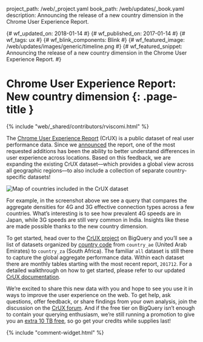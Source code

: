 project_path: /web/_project.yaml
book_path: /web/updates/_book.yaml
description: Announcing the release of a new country dimension in the Chrome User Experience Report.

{# wf_updated_on: 2018-01-14 #}
{# wf_published_on: 2017-01-14 #}
{# wf_tags: ux #}
{# wf_blink_components: Blink #}
{# wf_featured_image: /web/updates/images/generic/timeline.png #}
{# wf_featured_snippet: Announcing the release of a new country dimension in the Chrome User Experience Report. #}

# Chrome User Experience Report: New country dimension {: .page-title }

{% include "web/_shared/contributors/rviscomi.html" %}

<div class="clearfix"></div>

The
[Chrome User Experience Report](https://developers.google.com/web/tools/chrome-user-experience-report/)
(CrUX) is a public dataset of real user performance data. Since we 
[announced](https://blog.chromium.org/2017/10/introducing-chrome-user-experience-report.html)
the report, one of the most requested additions has been the ability to better 
understand differences in user experience across locations. Based on this 
feedback, we are expanding the existing CrUX dataset––which provides a global 
view across all geographic regions––to also include a collection of separate 
country-specific datasets!

<img src="/web/updates/images/2018/01/crux-countries.png"
    alt="Map of countries included in the CrUX dataset"/>

For example, in the screenshot above we see a query that compares the aggregate 
densities for 4G and 3G effective connection types across a few countries. 
What’s interesting is to see how prevalent 4G speeds are in Japan, while 3G 
speeds are still very common in India. Insights like these are made possible 
thanks to the new country dimension.

To get started, head over to the 
[CrUX project](https://bigquery.cloud.google.com/dataset/chrome-ux-report:all) 
on BigQuery and you’ll see a list of datasets organized by 
[country code](https://en.wikipedia.org/wiki/ISO_3166-1_alpha-2) 
from `country_ae` (United Arab Emirates) to `country_za` (South Africa). 
The familiar `all` dataset is still there to capture the global aggregate 
performance data. Within each dataset there are monthly tables starting with 
the most recent report, `201712`. For a detailed walkthrough on how to get 
started, please refer to our updated 
[CrUX documentation](https://developers.google.com/web/tools/chrome-user-experience-report/).

We’re excited to share this new data with you and hope to see you use it in 
ways to improve the user experience on the web. To get help, ask questions, 
offer feedback, or share findings from your own analysis, join the discussion 
on the 
[CrUX forum](https://groups.google.com/a/chromium.org/forum/#!forum/chrome-ux-report). 
And if the free tier on BigQuery isn’t enough to contain your querying 
enthusiasm, we’re still running a promotion to give you an 
[extra 10 TB free](https://docs.google.com/forms/d/e/1FAIpQLSeMYnz93JQuO7rPewVrKpLfxO7JREOysti0CQyRo31bc7cXHA/viewform), 
so go get your credits while supplies last!

{% include "comment-widget.html" %}
